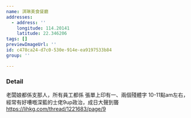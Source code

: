 ```yaml
---
name: 淇琳美食餐廳
addresses:
  - address: ''
    longitude: 114.20141
    latitude: 22.346206
tags: []
previewImageUrl: ''
id: c478ca24-d7c0-530e-914e-ea9197533b84
group: ''

---
```

### Detail
老闆娘都係支那人，所有員工都係
張單上印有一、兩個殘體字
10-11點am左右，經常有好嘈嘅深藍的士佬9up政治，成日大聲到聾
https://lihkg.com/thread/1221683/page/9
